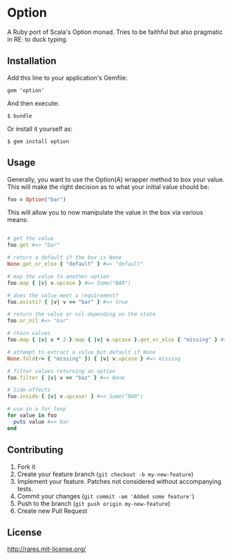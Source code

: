 # Option

A Ruby port of Scala's Option monad. Tries to be faithful
but also pragmatic in RE: to duck typing.

## Installation

Add this line to your application's Gemfile:

    gem 'option'

And then execute:

    $ bundle

Or install it yourself as:

    $ gem install option

## Usage

Generally, you want to use the Option(A) wrapper method to box
your value. This will make the right decision as to what your initial
value should be:

```ruby
foo = Option("bar")
```

This will allow you to now manipulate the value in the box via various means:

```ruby

# get the value
foo.get #=> "bar"

# return a default if the box is None
None.get_or_else { "default" } #=> "default"

# map the value to another option
foo.map { |v| v.upcase } #=> Some("BAR")

# does the value meet a requirement?
foo.exists? { |v| v == "bar" } #=> true

# return the value or nil depending on the state
foo.or_nil #=> "bar"

# chain values
foo.map { |v| v * 2 }.map { |v| v.upcase }.get_or_else { "missing" } #=> BARBAR

# attempt to extract a value but default if None
None.fold(-> { "missing" }) { |v| v.upcase } #=> missing

# filter values returning an option
foo.filter { |v| v == "baz" } #=> None

# Side-effects
foo.inside { |v| v.upcase! } #=> Some("BAR")

# use in a for loop
for value in foo
  puts value #=> bar
end
```

## Contributing

1. Fork it
2. Create your feature branch (`git checkout -b my-new-feature`)
3. Implement your feature. Patches not considered without accompanying tests.
4. Commit your changes (`git commit -am 'Added some feature'`)
5. Push to the branch (`git push origin my-new-feature`)
6. Create new Pull Request

## License
http://rares.mit-license.org/
